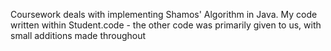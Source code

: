 Coursework deals with implementing Shamos' Algorithm in Java. My code written within Student.code - the other code was primarily given to us, with small additions made throughout
